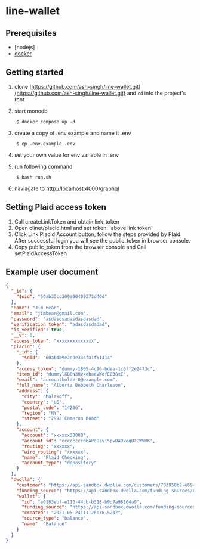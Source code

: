 # line-wallet

## Prerequisites
- [nodejs]
- [docker](https://docs.docker.com/install/)

## Getting started

1. clone [https://github.com/ash-singh/line-wallet.git](https://github.com/ash-singh/line-wallet.git) and `cd` into the project's root

2. start monodb
```shell script
    $ docker compose up -d
```
3. create a copy of .env.example and name it .env 
```shell script
    $ cp .env.example .env
```

4. set your own value for env variable in .env

5. run following command
```shell script
    $ bash run.sh
```
6. naviagate to [http://localhost:4000/graphql](http://localhost:4000/graphql)

## Setting Plaid access token

1. Call createLinkToken and obtain link_token
2. Open clinet/placid.html and set 
    token: 'above link token'
3. Click Link Placid Account button, follow the steps provided by Plaid. After 
   successful login you will see the public_token in browser console.
4. Copy public_token from the browser console and Call setPlaidAccessToken


## Example user document

```json
{
  "_id": {
    "$oid": "60ab35cc309a90409271d40d"
  },
  "name": "Jim Bean",
  "email": "jimbean@gmail.com",
  "password": "asdasdsadasdasdasdad",
  "verification_token": "adasdasdadad",
  "is_verified": true,
  "__v": 0,
  "access_token": "xxxxxxxxxxxxxx",
  "placid": {
    "_id": {
      "$oid": "60ab4b9e2e9e334fa1f51414"
    },
    "access_token": "dummy-1805-4c96-bdea-1c6ff2e2473c",
    "item_id": "dummylXB8N3HvxebaeVWofE838xE",
    "email": "accountholder0@example.com",
    "full_name": "Alberta Bobbeth Charleson",
    "address": {
      "city": "Malakoff",
      "country": "US",
      "postal_code": "14236",
      "region": "NY",
      "street": "2992 Cameron Road"
    },
    "account": {
      "account": "xxxxxx30000",
      "account_id": "ccccccccd6APoDZyI5pvDA9vggUzGWVRK",
      "routing": "xxxxxx",
      "wire_routing": "xxxxxx",
      "name": "Plaid Checking",
      "account_type": "depository"
    }
  },
  "dwolla": {
    "customer": "https://api-sandbox.dwolla.com/customers/783950b2-e694-4d7c-a2a0-5fff246f527c",
    "funding_source": "https://api-sandbox.dwolla.com/funding-sources/6eae04ba-adfc-4470-a24a-fc4b597ea154",
    "wallet": {
      "id": "e0183ebf-e110-44cb-b318-b9d7a98164a9",
      "funding_source": "https://api-sandbox.dwolla.com/funding-sources/e0183ebf-e110-44cb-b318-b9d7a98164a9",
      "created": "2021-05-24T11:26:30.521Z",
      "source_type": "balance",
      "name": "Balance"
    }
  }
}
```

